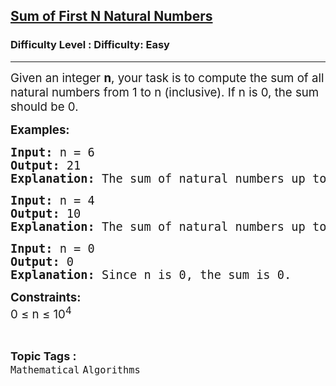 <h2><a href="https://www.geeksforgeeks.org/problems/reverse-coding2452/1?page=1&category=Mathematical&difficulty=Basic,Easy&status=unsolved&sortBy=submissions">Sum of First N Natural Numbers</a></h2><h3>Difficulty Level : Difficulty: Easy</h3><hr><div class="problems_problem_content__Xm_eO"><p><span style="font-size: 14pt;">Given an integer <strong>n</strong>, your task is to compute the sum of all natural numbers from 1 to n (inclusive). If n is 0, the sum should be 0.</span></p>
<p><span style="font-size: 14pt;"><strong>Examples:</strong></span></p>
<pre><span style="font-size: 14pt;"><strong>Input: </strong>n = 6
<strong>Output: </strong>21<strong><br></strong><strong>Explanation: </strong>The sum of natural numbers up to 6 is: 1 + 2 + 3 + 4 + 5 + 6 = 21</span></pre>
<pre><span style="font-size: 14pt;"><strong>Input:</strong> n = 4
<strong>Output: </strong>10
<strong>Explanation: </strong>The sum of natural numbers up to 4 is: 1 + 2 + 3 + 4 = 10</span></pre>
<pre><span style="font-size: 14pt;"><strong>Input:</strong> n = 0
<strong>Output: </strong>0
<strong>Explanation: </strong>Since n is 0, the sum is 0.</span></pre>
<p><span style="font-size: 14pt;"><strong>Constraints:</strong></span><br><span style="font-size: 14pt;">0 ≤ n ≤ 10<sup>4</sup><br></span></p></div><br><p><span style=font-size:18px><strong>Topic Tags : </strong><br><code>Mathematical</code>&nbsp;<code>Algorithms</code>&nbsp;